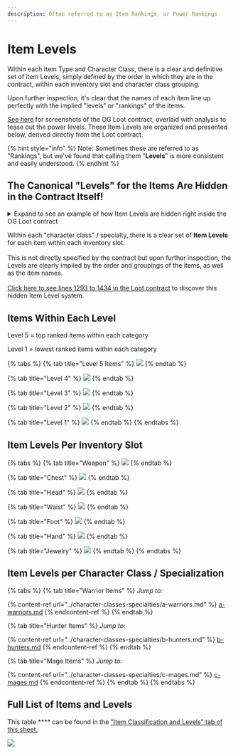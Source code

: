 ```yaml
---
description: Often referred to as Item Rankings, or Power Rankings
---
```


# Item Levels

Within each Item Type and Character Class, there is a clear and definitive set of item Levels, simply defined by the order in which they are in the contract, within each inventory slot and character class grouping. &#x20;

Upon further inspection, it's clear that the names of each item line up perfectly with the implied "levels" or "rankings" of the items.

[See here](../character-classes-specialties/character-classes-mages-hunters-warriors.md) for screenshots of the OG Loot contract, overlaid with analysis to tease out the power levels.  These Item Levels are organized and presented below, derived directly from the Loot contract.

{% hint style="info" %}
Note: Sometimes these are referred to as "Rankings", but we've found that calling them "**Levels**" is more consistent and easily understood.
{% endhint %}

## The Canonical "Levels" for the Items Are Hidden in the Contract Itself!

<details>

<summary>Expand to see an example of how Item Levels are hidden right inside the OG Loot contract</summary>

![](<../../../../.gitbook/assets/Armor\_ ChestABC.png>)

![](<../../../../.gitbook/assets/Armor\_ HandABC (1).png>)

</details>

Within each "character class" / specialty, there is a clear set of **Item Levels** for each item within each inventory slot. \
\
This is not directly specified by the contract but upon further inspection, the Levels are clearly implied by the order and groupings of the items, as well as the item names.  \
\
[Click here to see lines 1293 to 1434 in the Loot contract](https://etherscan.io/address/0xff9c1b15b16263c61d017ee9f65c50e4ae0113d7#code) to discover this hidden Item Level system.

## Items Within Each Level&#x20;

Level 5 = top ranked items within each category

Level 1 = lowest ranked items within each category

{% tabs %}
{% tab title="Level 5 Items" %}
![
](../../../../.gitbook/assets/image.png)
{% endtab %}

{% tab title="Level 4" %}
![](<../../../../.gitbook/assets/image (8).png>)
{% endtab %}

{% tab title="Level 3" %}
![](<../../../../.gitbook/assets/image (5).png>)
{% endtab %}

{% tab title="Level 2" %}
![](<../../../../.gitbook/assets/image (40).png>)
{% endtab %}

{% tab title="Level 1" %}
![](<../../../../.gitbook/assets/image (15).png>)
{% endtab %}
{% endtabs %}

## Item Levels Per Inventory Slot

{% tabs %}
{% tab title="Weapon" %}
![](<../../../../.gitbook/assets/image (19).png>)
{% endtab %}

{% tab title="Chest" %}
![](<../../../../.gitbook/assets/image (18).png>)
{% endtab %}

{% tab title="Head" %}
![](<../../../../.gitbook/assets/image (29).png>)
{% endtab %}

{% tab title="Waist" %}
![](<../../../../.gitbook/assets/image (23).png>)
{% endtab %}

{% tab title="Foot" %}
![](<../../../../.gitbook/assets/image (41).png>)
{% endtab %}

{% tab title="Hand" %}
![](<../../../../.gitbook/assets/image (2).png>)
{% endtab %}

{% tab title="Jewelry" %}
![](<../../../../.gitbook/assets/image (26).png>)
{% endtab %}
{% endtabs %}

## Item Levels per Character Class / Specialization

{% tabs %}
{% tab title="Warrior Items" %}
_Jump to:_

{% content-ref url="../character-classes-specialties/a-warriors.md" %}
[a-warriors.md](../character-classes-specialties/a-warriors.md)
{% endcontent-ref %}
{% endtab %}

{% tab title="Hunter Items" %}
_Jump to:_

{% content-ref url="../character-classes-specialties/b-hunters.md" %}
[b-hunters.md](../character-classes-specialties/b-hunters.md)
{% endcontent-ref %}
{% endtab %}

{% tab title="Mage Items" %}
_Jump to:_

{% content-ref url="../character-classes-specialties/c-mages.md" %}
[c-mages.md](../character-classes-specialties/c-mages.md)
{% endcontent-ref %}
{% endtab %}
{% endtabs %}

## **Full List of Items and Levels**

This table **** can be found in the ["Item Classification and Levels" tab of this sheet.](https://docs.google.com/spreadsheets/d/118x6e4WEVZ7q-XvsRoyDNq7Nufw3xSmMKeYxPpivwRA/edit#gid=671005165)

![](<../../../../.gitbook/assets/image (27).png>)
